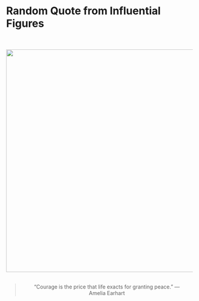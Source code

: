 # Random Quote from Influential Figures

<div align="center">
  <br>
  <br>
  <a href="https://en.wikipedia.org/wiki/Amelia_Earhart" title="Amelia Earhart - Wikipedia"><img src="https://upload.wikimedia.org/wikipedia/commons/b/b2/Amelia_Earhart_standing_under_nose_of_her_Lockheed_Model_10-E_Electra%2C_small.jpg" width="600px"></a>
  <br>
  <br>
  <blockquote>&ldquo;Courage is the price that life exacts for granting peace.&rdquo; &mdash; <footer>Amelia Earhart</footer></blockquote>
</div>
  
